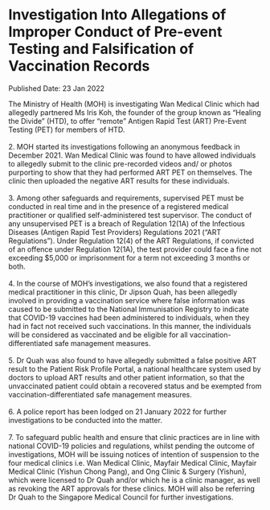 <html>
    <meta http-equiv="Content-Type" content="text/html; charset=utf-8"/>
    <meta charset="utf-8"/>
    <title>Investigation Into Allegations of Improper Conduct of Pre-event Testing and Falsification of Vaccination Records</title>
    <body><h1>Investigation Into Allegations of Improper Conduct of Pre-event Testing and Falsification of Vaccination Records</h1>
    <p>Published Date: 23 Jan 2022</p> The Ministry of Health (MOH) is investigating Wan Medical Clinic which had allegedly partnered Ms Iris Koh, the founder of the group known as “Healing the Divide” (HTD), to offer “remote” Antigen Rapid Test (ART) Pre-Event Testing (PET) for members of HTD.<br><br>2. MOH started its investigations following an anonymous feedback in December 2021. Wan Medical Clinic was found to have allowed individuals to allegedly submit to the clinic pre-recorded videos and/ or photos purporting to show that they had performed ART PET on themselves. The clinic then uploaded the negative ART results for these individuals.<br><br>3. Among other safeguards and requirements, supervised PET must be conducted in real time and in the presence of a registered medical practitioner or qualified self-administered test supervisor. The conduct of any unsupervised PET is a breach of Regulation 12(1A) of the Infectious Diseases (Antigen Rapid Test Providers) Regulations 2021 (“ART Regulations”). Under Regulation 12(4) of the ART Regulations, if convicted of an offence under Regulation 12(1A), the test provider could face a fine not exceeding $5,000 or imprisonment for a term not exceeding 3 months or both.<br><br>4. In the course of MOH’s investigations, we also found that a registered medical practitioner in this clinic, Dr Jipson Quah, has been allegedly involved in providing a vaccination service where false information was caused to be submitted to the National Immunisation Registry to indicate that COVID-19 vaccines had been administered to individuals, when they had in fact not received such vaccinations. In this manner, the individuals will be considered as vaccinated and be eligible for all vaccination-differentiated safe management measures.<br><br>5. Dr Quah was also found to have allegedly submitted a false positive ART result to the Patient Risk Profile Portal, a national healthcare system used by doctors to upload ART results and other patient information, so that the unvaccinated patient could obtain a recovered status and be exempted from vaccination-differentiated safe management measures.<br><br>6. A police report has been lodged on 21 January 2022 for further investigations to be conducted into the matter.<br><br>7. To safeguard public health and ensure that clinic practices are in line with national COVID-19 policies and regulations, whilst pending the outcome of investigations, MOH will be issuing notices of intention of suspension to the four medical clinics i.e. Wan Medical Clinic, Mayfair Medical Clinic, Mayfair Medical Clinic (Yishun Chong Pang), and Ong Clinic &amp; Surgery (Yishun), which were licensed to Dr Quah and/or which he is a clinic manager, as well as revoking the ART approvals for these clinics. MOH will also be referring Dr Quah to the Singapore Medical Council for further investigations.</body>
</html>